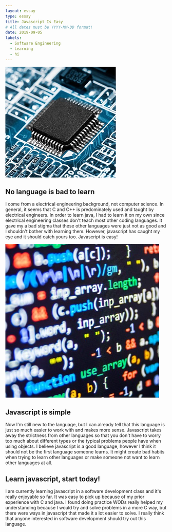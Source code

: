 ```yaml
---
layout: essay
type: essay
title: Javascript Is Easy
# All dates must be YYYY-MM-DD format!
date: 2019-09-05
labels:
  - Software Engineering
  - Learning
  - hi
---
```


<img class="ui tiny left circular floated image" src="../images/pci_board.jpg">

## No language is bad to learn

I come from a electrical engineering background, not computer science. In general, it seems that C and C++ is predominately used and taught by electrical engineers. In order to learn java, I had to learn it on my own since electrical engineering classes don't teach most other coding languages. It gave my a bad stigma that these other languages were just not as good and I shouldn't bother with learning them. However, javascript has caught my eye and it should catch yours too. Javascript is easy!

<img class="ui tiny left circular floated image" src="../images/code.jpg">

## Javascript is simple

Now I'm still new to the language, but I can already tell that this language is just so much easier to work with and makes more sense. Javascript takes away the strictness from other languages so that you don't have to worry too much about different types or the typical problems people have when using objects. I believe javascript is a good language, however I think it should not be the first language someone learns. It might create bad habits when trying to learn other languages or make someone not want to learn other languages at all.

## Learn javascript, start today!

I am currently learning javascript in a software development class and it's really enjoyable so far. It was easy to pick up because of my prior experience with C and java. I found doing practice WODs really helped my understanding because I would try and solve problems in a more C way, but there were ways in javascript that made it a lot easier to solve. I really think that anyone interested in software development should try out this language.

